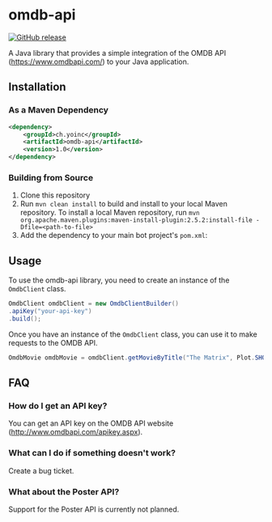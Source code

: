 # omdb-api

[![GitHub release](https://img.shields.io/github/v/release/yoinc-development/omdb-api)](https://github.com/yoinc-development/omdb-api)

A Java library that provides a simple integration of the OMDB API (https://www.omdbapi.com/) to your Java application.

## Installation

### As a Maven Dependency

```xml
<dependency>
    <groupId>ch.yoinc</groupId>
    <artifactId>omdb-api</artifactId>
    <version>1.0</version>
</dependency>
```

### Building from Source

1. Clone this repository
2. Run `mvn clean install` to build and install to your local Maven repository. To install a local Maven repository, run
   `mvn org.apache.maven.plugins:maven-install-plugin:2.5.2:install-file -Dfile=<path-to-file>`
3. Add the dependency to your main bot project's `pom.xml`:

## Usage

To use the omdb-api library, you need to create an instance of the `OmdbClient` class.

```java
OmdbClient omdbClient = new OmdbClientBuilder()
.apiKey("your-api-key")
.build();
```

Once you have an instance of the `OmdbClient` class, you can use it to make requests to the OMDB API.

```java
OmdbMovie omdbMovie = omdbClient.getMovieByTitle("The Matrix", Plot.SHORT);
```

## FAQ

### How do I get an API key?

You can get an API key on the OMDB API website (http://www.omdbapi.com/apikey.aspx).

### What can I do if something doesn't work?

Create a bug ticket.

### What about the Poster API?

Support for the Poster API is currently not planned.

